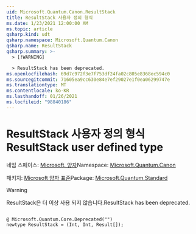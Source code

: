 ```yaml
---
uid: Microsoft.Quantum.Canon.ResultStack
title: ResultStack 사용자 정의 형식
ms.date: 1/23/2021 12:00:00 AM
ms.topic: article
qsharp.kind: udt
qsharp.namespace: Microsoft.Quantum.Canon
qsharp.name: ResultStack
qsharp.summary: >-
  > [!WARNING]

  > ResultStack has been deprecated.
ms.openlocfilehash: 69d7c972f3e7f753df24fa02c805e8368ec594c0
ms.sourcegitcommit: 71605ea9cc630e84e7ef29027e1f0ea06299747e
ms.translationtype: MT
ms.contentlocale: ko-KR
ms.lasthandoff: 01/26/2021
ms.locfileid: "98840186"
---
```

# <a name="resultstack-user-defined-type"></a><span data-ttu-id="83863-102">ResultStack 사용자 정의 형식</span><span class="sxs-lookup"><span data-stu-id="83863-102">ResultStack user defined type</span></span>

<span data-ttu-id="83863-103">네임 스페이스: [Microsoft. 양자](xref:Microsoft.Quantum.Canon)</span><span class="sxs-lookup"><span data-stu-id="83863-103">Namespace: [Microsoft.Quantum.Canon](xref:Microsoft.Quantum.Canon)</span></span>

<span data-ttu-id="83863-104">패키지: [Microsoft 양자 표준](https://nuget.org/packages/Microsoft.Quantum.Standard)</span><span class="sxs-lookup"><span data-stu-id="83863-104">Package: [Microsoft.Quantum.Standard](https://nuget.org/packages/Microsoft.Quantum.Standard)</span></span>


> [!WARNING]
> <span data-ttu-id="83863-105">ResultStack은 더 이상 사용 되지 않습니다.</span><span class="sxs-lookup"><span data-stu-id="83863-105">ResultStack has been deprecated.</span></span>



```qsharp

@ Microsoft.Quantum.Core.Deprecated("")
newtype ResultStack = (Int, Int, Result[]);
```

